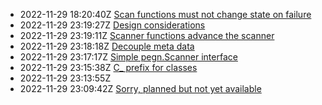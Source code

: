 * 2022-11-29 18:20:40Z [Scan functions must not change state on failure](../7)
* 2022-11-29 23:19:27Z [Design considerations](../2)
* 2022-11-29 23:19:11Z [Scanner functions advance the scanner](../6)
* 2022-11-29 23:18:18Z [Decouple meta data](../5)
* 2022-11-29 23:17:17Z [Simple pegn.Scanner interface](../4)
* 2022-11-29 23:15:38Z [C_ prefix for classes](../3)
* 2022-11-29 23:13:55Z [](../1)
* 2022-11-29 23:09:42Z [Sorry, planned but not yet available](../0)
